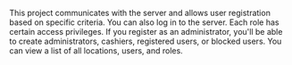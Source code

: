 This project communicates with the server and allows user registration based on specific criteria. 
You can also log in to the server. 
Each role has certain access privileges. 
If you register as an administrator, you'll be able to create administrators, cashiers, registered users, or blocked users.
You can view a list of all locations, users, and roles.
